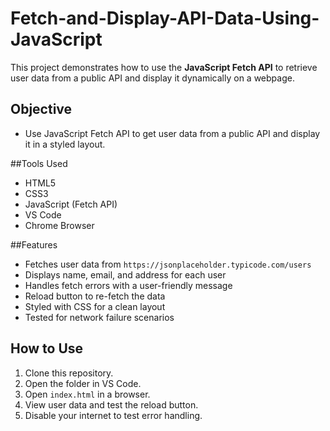 # Fetch-and-Display-API-Data-Using-JavaScript

This project demonstrates how to use the **JavaScript Fetch API** to retrieve user data from a public API and display it dynamically on a webpage.

## Objective
- Use JavaScript Fetch API to get user data from a public API and display it in a styled layout.

##Tools Used
- HTML5
- CSS3
- JavaScript (Fetch API)
- VS Code
- Chrome Browser

##Features
- Fetches user data from `https://jsonplaceholder.typicode.com/users`
- Displays name, email, and address for each user
- Handles fetch errors with a user-friendly message
- Reload button to re-fetch the data
- Styled with CSS for a clean layout
- Tested for network failure scenarios

## How to Use
1. Clone this repository.
2. Open the folder in VS Code.
3. Open `index.html` in a browser.
4. View user data and test the reload button.
5. Disable your internet to test error handling.

